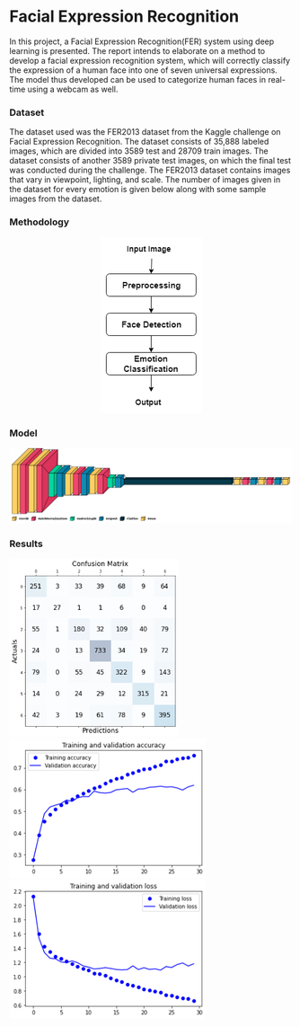 # Facial Expression Recognition

In this project, a Facial Expression Recognition(FER) system using deep learning is presented. The report intends to elaborate on a method to develop a facial expression recognition system, which will correctly classify the expression of a human face into one of seven universal expressions. The model thus developed can be used to categorize human faces in real-time using a webcam as well.

### Dataset
The dataset used was the FER2013 dataset from the Kaggle challenge on Facial Expression Recognition. The dataset consists of 35,888 labeled images, which are divided into 3589 test and 28709 train images. The dataset consists of another 3589 private test images, on which the final test was conducted during the challenge. The FER2013 dataset contains images that vary in viewpoint, lighting, and scale. The number of images given in the dataset for every emotion is given below along with some sample images from the dataset.

### Methodology

<p align="center">
  <img src="https://github.com/isha-talegaonkar/facial-expression-recognition/blob/main/Results/flowchart.png">
</p>

### Model

<p align="center">
  <img src="https://github.com/isha-talegaonkar/facial-expression-recognition/blob/main/Results/model.png"  />
</p>

### Results

<p float="left">
  <img src="https://github.com/isha-talegaonkar/facial-expression-recognition/blob/main/Results/confusion_matrix.png" width="300" />
  <img src="https://github.com/isha-talegaonkar/facial-expression-recognition/blob/main/Results/training_acc.png" width="350" /> 
  <img src="https://github.com/isha-talegaonkar/facial-expression-recognition/blob/main/Results/loss.png" width="350" />
</p>
